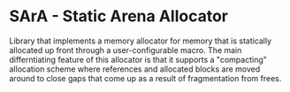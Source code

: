 # SArA - Static Arena Allocator
Library that implements a memory allocator for memory that is statically allocated up front through a user-configurable macro. The main differntiating feature of this allocator is that it supports a "compacting" allocation scheme where references and allocated blocks are moved around to close gaps that come up as a result of fragmentation from frees.

